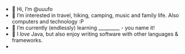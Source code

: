 - 👋 Hi, I’m @uuufo
- 👀 I’m interested in travel, hiking, camping, music and family life.  Also computers and technology :P 
- 🌱 I’m currently (endlessly) learning _________ - you name it!
- 💞️ I _love_ Java, but also enjoy writing software with other languages & frameworks.
- 
<!---
- 📫 You can reach out to me here on 
--->


<!---
uuufo/uuufo is a ✨ special ✨ repository because its `README.md` (this file) appears on your GitHub profile.
You can click the Preview link to take a look at your changes.
--->
